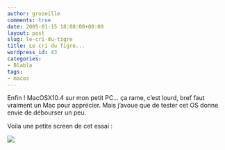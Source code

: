 ```yaml
---
author: grozeille
comments: true
date: 2005-01-15 18:08:00+00:00
layout: post
slug: le-cri-du-tigre
title: Le cri du Tigre...
wordpress_id: 43
categories:
- Blabla
tags:
- macos
---
```


Enfin ! MacOSX10.4 sur mon petit PC… ça rame, c’est lourd, bref faut vraiment un Mac pour apprécier. Mais j’avoue que de tester cet OS donne envie de débourser un peu.




Voila une petite screen de cet essai :

[![](http://grozeille.files.wordpress.com/2005/01/capture-1.jpg)](http://grozeille.files.wordpress.com/2005/01/capture-1.jpg)
